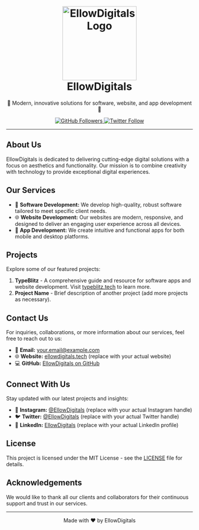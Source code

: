 <h1 align="center">
  <img src="https://example.com/logo.svg" alt="EllowDigitals Logo" width="200">
  <br> EllowDigitals
</h1>

<p align="center">
  🚀 Modern, innovative solutions for software, website, and app development 🚀
</p>

<p align="center">
  <a href="https://github.com/sarwan6174" target="_blank">
    <img src="https://img.shields.io/github/followers/sarwan6174?label=Follow&style=social" alt="GitHub Followers">
  </a>
  <a href="https://twitter.com/your_twitter" target="_blank">
    <img src="https://img.shields.io/twitter/follow/your_twitter?label=Follow&style=social" alt="Twitter Follow">
  </a>
</p>

---

## About Us

EllowDigitals is dedicated to delivering cutting-edge digital solutions with a focus on aesthetics and functionality. Our mission is to combine creativity with technology to provide exceptional digital experiences.

## Our Services

- 🎨 **Software Development:** We develop high-quality, robust software tailored to meet specific client needs.
- 🌐 **Website Development:** Our websites are modern, responsive, and designed to deliver an engaging user experience across all devices.
- 📱 **App Development:** We create intuitive and functional apps for both mobile and desktop platforms.

## Projects

Explore some of our featured projects:

1. **TypeBlitz** - A comprehensive guide and resource for software apps and website development. Visit [typeblitz.tech](https://typeblitz.tech) to learn more.
2. **Project Name** - Brief description of another project (add more projects as necessary).

## Contact Us

For inquiries, collaborations, or more information about our services, feel free to reach out to us:

- 📧 **Email:** your.email@example.com
- 🌐 **Website:** [ellowdigitals.tech](https://ellowdigitals.tech) (replace with your actual website)
- 💻 **GitHub:** [EllowDigitals on GitHub](https://github.com/sarwan6174)

## Connect With Us

Stay updated with our latest projects and insights:

- 📸 **Instagram:** [@EllowDigitals](https://instagram.com/your_instagram) (replace with your actual Instagram handle)
- 🐦 **Twitter:** [@EllowDigitals](https://twitter.com/your_twitter) (replace with your actual Twitter handle)
- 💼 **LinkedIn:** [EllowDigitals](https://linkedin.com/company/your_linkedin) (replace with your actual LinkedIn profile)

## License

This project is licensed under the MIT License - see the [LICENSE](LICENSE) file for details.

## Acknowledgements

We would like to thank all our clients and collaborators for their continuous support and trust in our services.

---

<p align="center">
  Made with ❤️ by EllowDigitals
</p>
